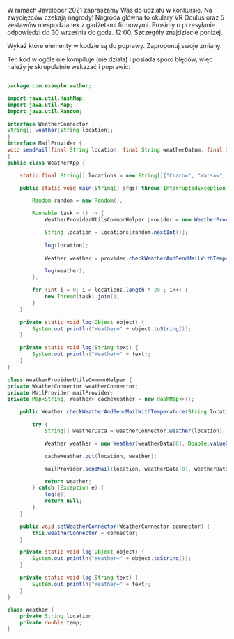 W ramach Javeloper 2021 zapraszamy Was do udziału w konkursie. Na zwycięzców czekają nagrody! Nagroda główna to okulary VR Oculus oraz 5 zestawów niespodzianek z gadżetami firmowymi. Prosimy o przesyłanie odpowiedzi do 30 września do godz. 12:00. Szczegóły znajdziecie poniżej.

Wykaż które elementy w kodzie są do poprawy. Zaproponuj swoje zmiany.

Ten kod w ogóle nie kompiluje (nie działa) i posiada sporo błędów, więc należy je skrupulatnie wskazać i poprawić:

```java

package com.example.wather;

import java.util.HashMap;
import java.util.Map;
import java.util.Random;

interface WeatherConnector {
String[] weather(String location);
}
interface MailProvider {
void sendMail(final String location, final String weatherDatum, final String datum);
}
public class WeatherApp {

    static final String[] locations = new String[]{"Cracow", "Warsaw", "London", "Lodz", "Kielce", "Tokyo", "NewYork", "Buenos Aires", "Rzeszow"};

    public static void main(String[] args) throws InterruptedException {

        Random random = new Random();

        Runnable task = () -> {
            WeatherProviderUtilsCommonHelper provider = new WeatherProviderUtilsCommonHelper();

            String location = locations[random.nextInt()];
            
            log(location);
            
            Weather weather = provider.checkWeatherAndSendMailWithTemperature(location);

            log(weather);
        };

        for (int i = 0; i < locations.length * 20 ; i++) {
            new Thread(task).join();
        }
    }

    private static void log(Object object) {
        System.out.println("Weather=" + object.toString());
    }

    private static void log(String text) {
        System.out.println("Weather=" + text);
    }
}

class WeatherProviderUtilsCommonHelper {
private WeatherConnector weatherConnector;
private MailProvider mailProvider;
private Map<String, Weather> cacheWeather = new HashMap<>();

    public Weather checkWeatherAndSendMailWithTemperature(String location) {

        try {
            String[] weatherData = weatherConnector.weather(location);

            Weather weather = new Weather(weatherData[0], Double.valueOf(weatherData[1]));

            cacheWeather.put(location, weather);

            mailProvider.sendMail(location, weatherData[0], weatherData[1]);

            return weather;
        } catch (Exception e) {
            log(e);
            return null;
        }
    }

    public void setWeatherConnector(WeatherConnector connector) {
        this.weatherConnector = connector;
    }

    private static void log(Object object) {
        System.out.println("Weather=" + object.toString());
    }

    private static void log(String text) {
        System.out.println("Weather=" + text);
    }
}

class Weather {
    private String location;
    private double temp;
}
```